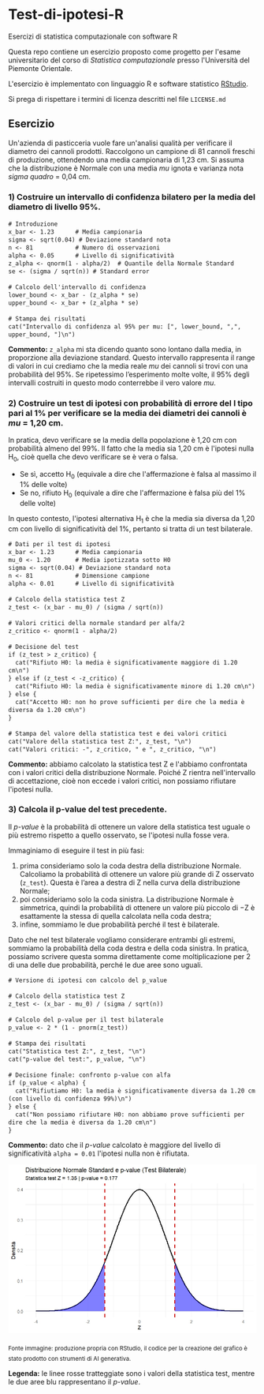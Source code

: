 # Test-di-ipotesi-R
Esercizi di statistica computazionale con software R

Questa repo contiene un esercizio proposto come progetto per l'esame universitario del corso di *Statistica computazionale* presso l'Università del Piemonte Orientale.

L'esercizio è implementato con linguaggio R e software statistico [RStudio](https://posit.co/download/rstudio-desktop/).

Si prega di rispettare i termini di licenza descritti nel file `LICENSE.md`

## Esercizio
Un'azienda di pasticceria vuole fare un'analisi qualità per verificare il diametro dei cannoli prodotti. Raccolgono un campione di 81 cannoli freschi di produzione, ottendendo una media campionaria di 1,23 cm. Si assuma che la distribuzione è Normale con una media *mu* ignota e varianza nota *sigma quadro* = 0,04 cm.

### 1) Costruire un intervallo di confidenza bilatero per la media del diametro di livello 95%.
```
# Introduzione
x_bar <- 1.23      # Media campionaria
sigma <- sqrt(0.04) # Deviazione standard nota
n <- 81            # Numero di osservazioni
alpha <- 0.05      # Livello di significatività
z_alpha <- qnorm(1 - alpha/2)  # Quantile della Normale Standard
se <- (sigma / sqrt(n)) # Standard error

# Calcolo dell'intervallo di confidenza
lower_bound <- x_bar - (z_alpha * se)
upper_bound <- x_bar + (z_alpha * se)

# Stampa dei risultati
cat("Intervallo di confidenza al 95% per mu: [", lower_bound, ",", upper_bound, "]\n")
```
**Commento:** `z_alpha` mi sta dicendo quanto sono lontano dalla media, in proporzione alla deviazione standard. Questo intervallo rappresenta il range di valori in cui crediamo che la media reale *mu* dei cannoli si trovi con una probabilità del 95%. Se ripetessimo l’esperimento molte volte, il 95% degli intervalli costruiti in questo modo conterrebbe il vero valore *mu*.

### 2) Costruire un test di ipotesi con probabilità di errore del I tipo pari al 1% per verificare se la media dei diametri dei cannoli è *mu* = 1,20 cm.
In pratica, devo verificare se la media della popolazione è 1,20 cm con probabilità almeno del 99%. Il fatto che la media sia 1,20 cm è l'ipotesi nulla H<sub>0</sub>, cioè quella che devo verificare se è vera o falsa.
- Se sì, accetto H<sub>0</sub> (equivale a dire che l'affermazione è falsa al massimo il 1% delle volte)
- Se no, rifiuto H<sub>0</sub> (equivale a dire che l'affermazione è falsa più del 1% delle volte)

In questo contesto, l'ipotesi alternativa H<sub>1</sub> è che la media sia diversa da 1,20 cm con livello di significatività del 1%, pertanto si tratta di un test bilaterale.

```
# Dati per il test di ipotesi
x_bar <- 1.23      # Media campionaria
mu_0 <- 1.20       # Media ipotizzata sotto H0
sigma <- sqrt(0.04) # Deviazione standard nota
n <- 81            # Dimensione campione
alpha <- 0.01      # Livello di significatività

# Calcolo della statistica test Z
z_test <- (x_bar - mu_0) / (sigma / sqrt(n))

# Valori critici della normale standard per alfa/2
z_critico <- qnorm(1 - alpha/2)

# Decisione del test
if (z_test > z_critico) {
  cat("Rifiuto H0: la media è significativamente maggiore di 1.20 cm\n")
} else if (z_test < -z_critico) {
  cat("Rifiuto H0: la media è significativamente minore di 1.20 cm\n")
} else {
  cat("Accetto H0: non ho prove sufficienti per dire che la media è diversa da 1.20 cm\n")
}

# Stampa del valore della statistica test e dei valori critici
cat("Valore della statistica test Z:", z_test, "\n")
cat("Valori critici: -", z_critico, " e ", z_critico, "\n")
```
**Commento:** abbiamo calcolato la statistica test Z e l'abbiamo confrontata con i valori critici della distribuzione Normale. Poiché Z rientra nell'intervallo di accettazione, cioè non eccede i valori critici, non possiamo rifiutare l'ipotesi nulla.

### 3) Calcola il p-value del test precedente.
Il *p-value* è la probabilità di ottenere un valore della statistica test uguale o più estremo rispetto a quello osservato, se l'ipotesi nulla fosse vera.

Immaginiamo di eseguire il test in più fasi:
1. prima consideriamo solo la coda destra della distribuzione Normale. Calcoliamo la probabilità di ottenere un valore più grande di Z osservato (`z_test`). Questa è l’area a destra di Z nella curva della distribuzione Normale;
2. poi consideriamo solo la coda sinistra. La distribuzione Normale è simmetrica, quindi la probabilità di ottenere un valore più piccolo di −Z è esattamente la stessa di quella calcolata nella coda destra;
3. infine, sommiamo le due probabilità perché il test è bilaterale.

Dato che nel test bilaterale vogliamo considerare entrambi gli estremi, sommiamo la probabilità della coda destra e della coda sinistra.
In pratica, possiamo scrivere questa somma direttamente come moltiplicazione per 2 di una delle due probabilità, perché le due aree sono uguali.

```
# Versione di ipotesi con calcolo del p_value

# Calcolo della statistica test Z
z_test <- (x_bar - mu_0) / (sigma / sqrt(n))

# Calcolo del p-value per il test bilaterale
p_value <- 2 * (1 - pnorm(z_test))

# Stampa dei risultati
cat("Statistica test Z:", z_test, "\n")
cat("p-value del test:", p_value, "\n")

# Decisione finale: confronto p-value con alfa
if (p_value < alpha) {
  cat("Rifiutiamo H0: la media è significativamente diversa da 1.20 cm (con livello di confidenza 99%)\n")
} else {
  cat("Non possiamo rifiutare H0: non abbiamo prove sufficienti per dire che la media è diversa da 1.20 cm\n")
}
```
**Commento:** dato che il *p-value* calcolato è maggiore del livello di significatività `alpha = 0.01` l'ipotesi nulla non è rifiutata.

![Test bilaterale con p_value](test-bilaterale_p-value.jpeg)

<sub>Fonte immagine: produzione propria con RStudio, il codice per la creazione del grafico è stato prodotto con strumenti di AI generativa.</sub>

**Legenda:** le linee rosse tratteggiate sono i valori della statistica test, mentre le due aree blu rappresentano il *p-value*.
